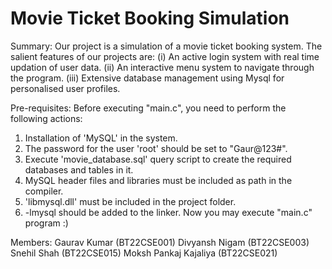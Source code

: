 # Movie Ticket Booking Simulation
Summary:
Our project is a simulation of a movie ticket booking system.
The salient features of our projects are:
(i)   An active login system with real time updation of user data.
(ii)  An interactive menu system to navigate through the program.
(iii) Extensive database management using Mysql for personalised user profiles.

Pre-requisites:
Before executing "main.c", you need to perform the following actions:
1) Installation of 'MySQL' in the system.
2) The password for the user 'root' should be set to "Gaur@123#".
3) Execute 'movie_database.sql' query script to create the required databases and tables in it.
4) MySQL header files and libraries must be included as path in the compiler.
5) 'libmysql.dll' must be included in the project folder.
6) -lmysql should be added to the linker.
Now you may execute "main.c" program :)  

Members:
Gaurav Kumar (BT22CSE001)
Divyansh Nigam (BT22CSE003)
Snehil Shah (BT22CSE015)
Moksh Pankaj Kajaliya (BT22CSE021)
